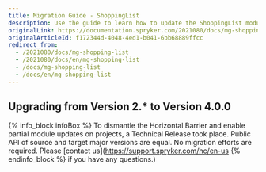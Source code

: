 ```yaml
---
title: Migration Guide - ShoppingList
description: Use the guide to learn how to update the ShoppingList module.
originalLink: https://documentation.spryker.com/2021080/docs/mg-shopping-list
originalArticleId: f172344d-4048-4ed1-b041-6bb68889ffcc
redirect_from:
  - /2021080/docs/mg-shopping-list
  - /2021080/docs/en/mg-shopping-list
  - /docs/mg-shopping-list
  - /docs/en/mg-shopping-list
---
```


## Upgrading from Version 2.* to Version 4.0.0

{% info_block infoBox %}
To dismantle the Horizontal Barrier and enable partial module updates on projects, a Technical Release took place. Public API of source and target major versions are equal. No migration efforts are required. Please [contact us](https://support.spryker.com/hc/en-us
{% endinfo_block %} if you have any questions.)
